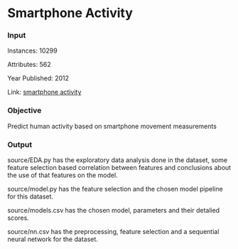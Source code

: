 # Smartphone Activity

### Input
Instances: 10299

Attributes: 562

Year Published: 2012

Link: [smartphone activity](https://www.mldata.io/dataset-details/smartphone_activity/)


### Objective
Predict human activity based on smartphone movement measurements

### Output
source/EDA.py has the exploratory data analysis done in the dataset, some feature selection based correlation between features and conclusions about the use of that features on the model.

source/model.py has the feature selection and the chosen model pipeline for this dataset.

source/models.csv has the chosen model, parameters and their detalied scores.

source/nn.csv has the preprocessing, feature selection and a sequential neural network for the dataset.
